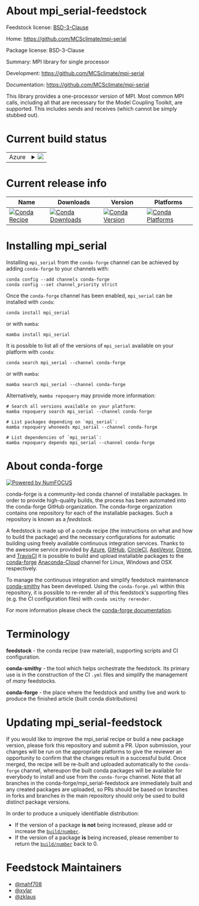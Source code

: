 About mpi_serial-feedstock
==========================

Feedstock license: [BSD-3-Clause](https://github.com/conda-forge/mpi_serial-feedstock/blob/main/LICENSE.txt)

Home: https://github.com/MCSclimate/mpi-serial

Package license: BSD-3-Clause

Summary: MPI library for single processor

Development: https://github.com/MCSclimate/mpi-serial

Documentation: https://github.com/MCSclimate/mpi-serial

This library provides a one-processor version of MPI.  Most common MPI calls,
including all that are necessary for the Model Coupling Toolkit, are supported.
This includes sends and receives (which cannot be simply stubbed out).


Current build status
====================


<table>
    
  <tr>
    <td>Azure</td>
    <td>
      <details>
        <summary>
          <a href="https://dev.azure.com/conda-forge/feedstock-builds/_build/latest?definitionId=19670&branchName=main">
            <img src="https://dev.azure.com/conda-forge/feedstock-builds/_apis/build/status/mpi_serial-feedstock?branchName=main">
          </a>
        </summary>
        <table>
          <thead><tr><th>Variant</th><th>Status</th></tr></thead>
          <tbody><tr>
              <td>linux_64</td>
              <td>
                <a href="https://dev.azure.com/conda-forge/feedstock-builds/_build/latest?definitionId=19670&branchName=main">
                  <img src="https://dev.azure.com/conda-forge/feedstock-builds/_apis/build/status/mpi_serial-feedstock?branchName=main&jobName=linux&configuration=linux%20linux_64_" alt="variant">
                </a>
              </td>
            </tr><tr>
              <td>linux_aarch64</td>
              <td>
                <a href="https://dev.azure.com/conda-forge/feedstock-builds/_build/latest?definitionId=19670&branchName=main">
                  <img src="https://dev.azure.com/conda-forge/feedstock-builds/_apis/build/status/mpi_serial-feedstock?branchName=main&jobName=linux&configuration=linux%20linux_aarch64_" alt="variant">
                </a>
              </td>
            </tr><tr>
              <td>linux_ppc64le</td>
              <td>
                <a href="https://dev.azure.com/conda-forge/feedstock-builds/_build/latest?definitionId=19670&branchName=main">
                  <img src="https://dev.azure.com/conda-forge/feedstock-builds/_apis/build/status/mpi_serial-feedstock?branchName=main&jobName=linux&configuration=linux%20linux_ppc64le_" alt="variant">
                </a>
              </td>
            </tr><tr>
              <td>osx_64</td>
              <td>
                <a href="https://dev.azure.com/conda-forge/feedstock-builds/_build/latest?definitionId=19670&branchName=main">
                  <img src="https://dev.azure.com/conda-forge/feedstock-builds/_apis/build/status/mpi_serial-feedstock?branchName=main&jobName=osx&configuration=osx%20osx_64_" alt="variant">
                </a>
              </td>
            </tr><tr>
              <td>osx_arm64</td>
              <td>
                <a href="https://dev.azure.com/conda-forge/feedstock-builds/_build/latest?definitionId=19670&branchName=main">
                  <img src="https://dev.azure.com/conda-forge/feedstock-builds/_apis/build/status/mpi_serial-feedstock?branchName=main&jobName=osx&configuration=osx%20osx_arm64_" alt="variant">
                </a>
              </td>
            </tr>
          </tbody>
        </table>
      </details>
    </td>
  </tr>
</table>

Current release info
====================

| Name | Downloads | Version | Platforms |
| --- | --- | --- | --- |
| [![Conda Recipe](https://img.shields.io/badge/recipe-mpi_serial-green.svg)](https://anaconda.org/conda-forge/mpi_serial) | [![Conda Downloads](https://img.shields.io/conda/dn/conda-forge/mpi_serial.svg)](https://anaconda.org/conda-forge/mpi_serial) | [![Conda Version](https://img.shields.io/conda/vn/conda-forge/mpi_serial.svg)](https://anaconda.org/conda-forge/mpi_serial) | [![Conda Platforms](https://img.shields.io/conda/pn/conda-forge/mpi_serial.svg)](https://anaconda.org/conda-forge/mpi_serial) |

Installing mpi_serial
=====================

Installing `mpi_serial` from the `conda-forge` channel can be achieved by adding `conda-forge` to your channels with:

```
conda config --add channels conda-forge
conda config --set channel_priority strict
```

Once the `conda-forge` channel has been enabled, `mpi_serial` can be installed with `conda`:

```
conda install mpi_serial
```

or with `mamba`:

```
mamba install mpi_serial
```

It is possible to list all of the versions of `mpi_serial` available on your platform with `conda`:

```
conda search mpi_serial --channel conda-forge
```

or with `mamba`:

```
mamba search mpi_serial --channel conda-forge
```

Alternatively, `mamba repoquery` may provide more information:

```
# Search all versions available on your platform:
mamba repoquery search mpi_serial --channel conda-forge

# List packages depending on `mpi_serial`:
mamba repoquery whoneeds mpi_serial --channel conda-forge

# List dependencies of `mpi_serial`:
mamba repoquery depends mpi_serial --channel conda-forge
```


About conda-forge
=================

[![Powered by
NumFOCUS](https://img.shields.io/badge/powered%20by-NumFOCUS-orange.svg?style=flat&colorA=E1523D&colorB=007D8A)](https://numfocus.org)

conda-forge is a community-led conda channel of installable packages.
In order to provide high-quality builds, the process has been automated into the
conda-forge GitHub organization. The conda-forge organization contains one repository
for each of the installable packages. Such a repository is known as a *feedstock*.

A feedstock is made up of a conda recipe (the instructions on what and how to build
the package) and the necessary configurations for automatic building using freely
available continuous integration services. Thanks to the awesome service provided by
[Azure](https://azure.microsoft.com/en-us/services/devops/), [GitHub](https://github.com/),
[CircleCI](https://circleci.com/), [AppVeyor](https://www.appveyor.com/),
[Drone](https://cloud.drone.io/welcome), and [TravisCI](https://travis-ci.com/)
it is possible to build and upload installable packages to the
[conda-forge](https://anaconda.org/conda-forge) [Anaconda-Cloud](https://anaconda.org/)
channel for Linux, Windows and OSX respectively.

To manage the continuous integration and simplify feedstock maintenance
[conda-smithy](https://github.com/conda-forge/conda-smithy) has been developed.
Using the ``conda-forge.yml`` within this repository, it is possible to re-render all of
this feedstock's supporting files (e.g. the CI configuration files) with ``conda smithy rerender``.

For more information please check the [conda-forge documentation](https://conda-forge.org/docs/).

Terminology
===========

**feedstock** - the conda recipe (raw material), supporting scripts and CI configuration.

**conda-smithy** - the tool which helps orchestrate the feedstock.
                   Its primary use is in the construction of the CI ``.yml`` files
                   and simplify the management of *many* feedstocks.

**conda-forge** - the place where the feedstock and smithy live and work to
                  produce the finished article (built conda distributions)


Updating mpi_serial-feedstock
=============================

If you would like to improve the mpi_serial recipe or build a new
package version, please fork this repository and submit a PR. Upon submission,
your changes will be run on the appropriate platforms to give the reviewer an
opportunity to confirm that the changes result in a successful build. Once
merged, the recipe will be re-built and uploaded automatically to the
`conda-forge` channel, whereupon the built conda packages will be available for
everybody to install and use from the `conda-forge` channel.
Note that all branches in the conda-forge/mpi_serial-feedstock are
immediately built and any created packages are uploaded, so PRs should be based
on branches in forks and branches in the main repository should only be used to
build distinct package versions.

In order to produce a uniquely identifiable distribution:
 * If the version of a package **is not** being increased, please add or increase
   the [``build/number``](https://docs.conda.io/projects/conda-build/en/latest/resources/define-metadata.html#build-number-and-string).
 * If the version of a package **is** being increased, please remember to return
   the [``build/number``](https://docs.conda.io/projects/conda-build/en/latest/resources/define-metadata.html#build-number-and-string)
   back to 0.

Feedstock Maintainers
=====================

* [@mahf708](https://github.com/mahf708/)
* [@xylar](https://github.com/xylar/)
* [@zklaus](https://github.com/zklaus/)

